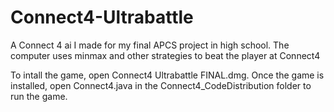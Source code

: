 # Connect4-Ultrabattle
A Connect 4 ai I made for my final APCS project in high school. The computer uses minmax and other strategies to beat the player at Connect4

To intall the game, open Connect4 Ultrabattle FINAL.dmg. Once the game is installed, open Connect4.java in the Connect4_CodeDistribution folder to run the game.
